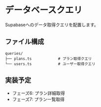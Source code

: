 # データベースクエリ

Supabaseへのデータ取得クエリを配置します。

## ファイル構成

```
queries/
├── plans.ts            # プラン取得クエリ
└── users.ts            # ユーザー取得クエリ
```

## 実装予定

- フェーズ6: プラン詳細取得
- フェーズ7: プラン一覧取得
